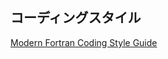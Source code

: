 ## コーディングスタイル

[Modern Fortran Coding Style Guide](https://www.google.com/url?q=https%3A%2F%2Fcodingstyleguide.readthedocs.io%2Fen%2Flatest%2F&sa=D&sntz=1&usg=AFQjCNEQ2Y2KDUPg1I9uV3C7v_6GmNoCSA)